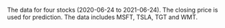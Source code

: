 The data for four stocks (2020-06-24 to 2021-06-24). The closing price is used for prediction. The data includes MSFT, TSLA, TGT and WMT.
